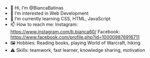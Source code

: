 - 👋 Hi, I’m @BiancaBatinas
- 👀 I’m interested in Web Development
- 🌱 I’m currently learning CSS, HTML, JavaScript
- 📫 How to reach me:
Instagram: https://www.instagram.com/b.bianca60/
Facebook: https://www.facebook.com/profile.php?id=100009876916711
- 🖼 Hobbies: Reading books, playing World of Warcraft, hiking
- ⚠️ Skills: teamwork, fast learner, knowledge sharing, motivation

<!---
BiancaBatinas/BiancaBatinas is a ✨ special ✨ repository because its `README.md` (this file) appears on your GitHub profile.
You can click the Preview link to take a look at your changes.
--->
